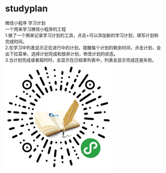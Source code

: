# studyplan
微信小程序 学习计划</br>
一个用来学习微信小程序的工程</br>
1.做了一个用来记录学习计划的工具，点击+可以添加新的学习计划，填写计划和完成时间。</br>
2.在学习中列表显示正在进行中的计划，提醒每个计划的剩余时间，点击计划，会出下拉菜单，选择计划完成和放弃计划，修改计划的状态。</br>
3.当计划完成或者超时时，会显示在已结束列表中，列表会显示完成还是失败。</br>
![image](qrcode.jpg)
